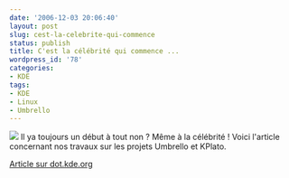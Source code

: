 ```yaml
---
date: '2006-12-03 20:06:40'
layout: post
slug: cest-la-celebrite-qui-commence
status: publish
title: C'est la célébrité qui commence ...
wordpress_id: '78'
categories:
- KDE
tags:
- KDE
- Linux
- Umbrello
---
```


![](/images/60px-KDE_logo.svg.png) Il ya toujours un début à tout non ? Même à la célébrité ! Voici l'article concernant nos travaux sur les projets Umbrello et KPlato.

[Article sur dot.kde.org](http://dot.kde.org/1165100724/)
